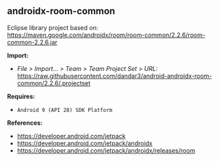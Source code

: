 ## androidx-room-common

Eclipse library project based on:<br/>
https://maven.google.com/androidx/room/room-common/2.2.6/room-common-2.2.6.jar

**Import:**
- _File > Import... > Team > Team Project Set > URL:_<br/>
  https://raw.githubusercontent.com/dandar3/android-androidx-room-common/2.2.6/.projectset

**Requires:**
- `Android 9 (API 28) SDK Platform`

**References:**
- https://developer.android.com/jetpack
- https://developer.android.com/jetpack/androidx
- https://developer.android.com/jetpack/androidx/releases/room